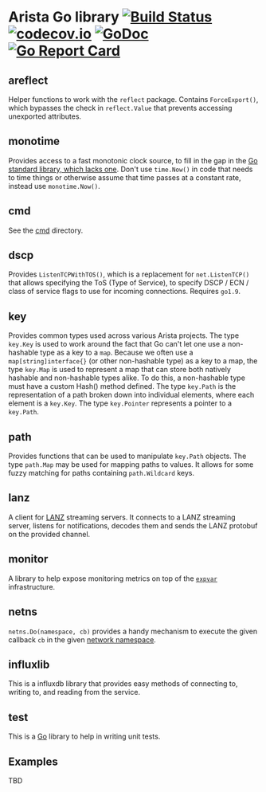 # Arista Go library [![Build Status](https://travis-ci.org/aristanetworks/goarista.svg?branch=master)](https://travis-ci.org/aristanetworks/goarista) [![codecov.io](http://codecov.io/github/aristanetworks/goarista/coverage.svg?branch=master)](http://codecov.io/github/aristanetworks/goarista?branch=master) [![GoDoc](https://godoc.org/github.com/teachain/goarista?status.png)](https://godoc.org/github.com/teachain/goarista) [![Go Report Card](https://goreportcard.com/badge/github.com/teachain/goarista)](https://goreportcard.com/report/github.com/teachain/goarista)

## areflect

Helper functions to work with the `reflect` package.  Contains
`ForceExport()`, which bypasses the check in `reflect.Value` that
prevents accessing unexported attributes.

## monotime

Provides access to a fast monotonic clock source, to fill in the gap in the
[Go standard library, which lacks one](https://github.com/golang/go/issues/12914).
Don't use `time.Now()` in code that needs to time things or otherwise assume
that time passes at a constant rate, instead use `monotime.Now()`.

## cmd

See the [cmd](cmd) directory.

## dscp

Provides `ListenTCPWithTOS()`, which is a replacement for `net.ListenTCP()`
that allows specifying the ToS (Type of Service), to specify DSCP / ECN /
class of service flags to use for incoming connections. Requires `go1.9`.

## key

Provides common types used across various Arista projects. The type `key.Key` is used to work 
around the fact that Go can't let one use a non-hashable type as a key to a `map`. Because we 
often use a `map[string]interface{}` (or other non-hashable type) as a key to a map, the type
`key.Map` is used to represent a map that can store both natively hashable and non-hashable types
alike. To do this, a non-hashable type must have a custom Hash() method defined. The type
`key.Path` is the representation of a path broken down into individual elements, where each
element is a `key.Key`. The type `key.Pointer` represents a pointer to a `key.Path`.

## path

Provides functions that can be used to manipulate `key.Path` objects. The type
`path.Map` may be used for mapping paths to values. It allows for some fuzzy
matching for paths containing `path.Wildcard` keys.

## lanz
A client for [LANZ](https://eos.arista.com/latency-analyzer-lanz-architectures-and-configuration/)
streaming servers. It connects to a LANZ streaming server,
listens for notifications, decodes them and sends the LANZ protobuf on the
provided channel.

## monitor

A library to help expose monitoring metrics on top of the
[`expvar`](https://golang.org/pkg/expvar/) infrastructure.

## netns

`netns.Do(namespace, cb)` provides a handy mechanism to execute the given
callback `cb` in the given [network namespace](https://lwn.net/Articles/580893/).

## influxlib

This is a influxdb library that provides easy methods of connecting to, writing to,
and reading from the service.

## test

This is a [Go](http://golang.org/) library to help in writing unit tests.

## Examples

TBD
